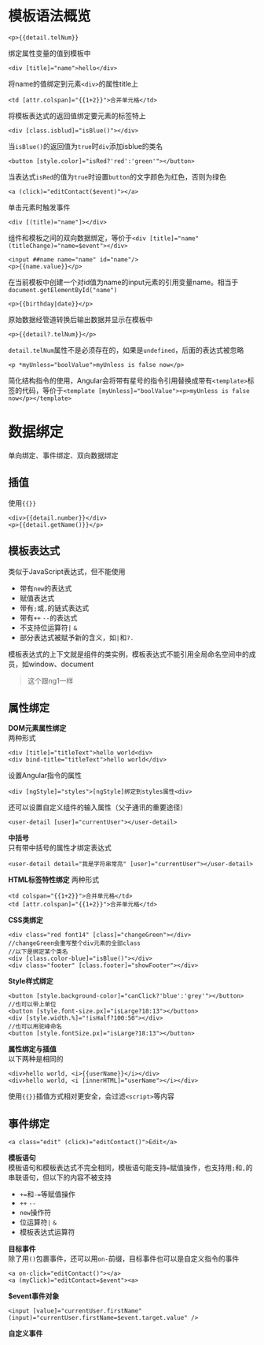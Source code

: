 # 模板语法概览
```
<p>{{detail.telNum}}
```
绑定属性变量的值到模板中

```
<div [title]="name">hello</div>
```
将name的值绑定到元素`<div>`的属性title上

```
<td [attr.colspan]="{{1+2}}">合并单元格</td>
```
将模板表达式的返回值绑定要元素的标签特上

```
<div [class.isblud]="isBlue()"></div>
```
当`isBlue()`的返回值为`true`时`div`添加isblue的类名

```
<button [style.color]="isRed?'red':'green'"></button>
```
当表达式`isRed`的值为`true`时设置`button`的文字颜色为红色，否则为绿色

```
<a (click)="editContact($event)"></a>
```
单击元素时触发事件

```
<div [(title)="name"]></div>
```
组件和模板之间的双向数据绑定，等价于`<div [title]="name" (titleChange)="name=$event"></div>`

```
<input ##name name="name" id="name"/>
<p>{{name.value}}</p>
```
在当前模板中创建一个对id值为name的input元素的引用变量name。相当于`document.getElementById("name")`

```
<p>{{birthday|date}}</p>
```
原始数据经管道转换后输出数据并显示在模板中

```
<p>{{detail?.telNum}}</p>
```
`detail.telNum`属性不是必须存在的，如果是`undefined`，后面的表达式被忽略

```
<p *myUnless="boolValue">myUnless is false now</p>
```
简化结构指令的使用，Angular会将带有星号的指令引用替换成带有`<template>`标签的代码，等价于`<template [myUnless]="boolValue"><p>myUnless is false now</p></template>`

# 数据绑定
单向绑定、事件绑定、双向数据绑定  

## 插值
使用`{{}}`

```
<div>{{detail.number}}</div>
<p>{{detail.getName()}}</p>
```

## 模板表达式
类似于JavaScript表达式，但不能使用  

* 带有`new`的表达式
* 赋值表达式
* 带有`;`或`,`的链式表达式
* 带有`++` `--`的表达式
* 不支持位运算符`|` `&`
* 部分表达式被赋予新的含义，如`|`和`?.`

模板表达式的上下文就是组件的类实例，模板表达式不能引用全局命名空间中的成员，如window、document
>这个跟ng1一样

## 属性绑定

**DOM元素属性绑定**  
两种形式

```
<div [title]="titleText">hello world<div>
<div bind-title="titleText">hello world</div>
```
设置Angular指令的属性

```
<div [ngStyle]="styles">[ngStyle]绑定到styles属性<div>
```
还可以设置自定义组件的输入属性（父子通讯的重要途径）

```
<user-detail [user]="currentUser"></user-detail>
```

**中括号**  
只有带中括号的属性才绑定表达式

```
<user-detail detail="我是字符串常亮" [user]="currentUser"></user-detail>
```

**HTML标签特性绑定**
两种形式

```
<td colspan="{{1+2}}">合并单元格</td>
<td [attr.colspan]="{{1+2}}">合并单元格</td>
```

**CSS类绑定**  
```
<div class="red font14" [class]="changeGreen"></div>
//changeGreen会重写整个div元素的全部class  
//以下是绑定某个类名  
<div [class.color-blue]="isBlue()"></div>
<div class="footer" [class.footer]="showFooter"></div>
```  

**Style样式绑定**  
```
<button [style.background-color]="canClick?'blue':'grey'"></button>
//也可以带上单位
<button [style.font-size.px]="isLarge?18:13"></button>
<div [style.width.%]="!isHalf?100:50"></div>
//也可以用驼峰命名
<button [style.fontSize.px]="isLarge?18:13"></button>
```

**属性绑定与插值**  
以下两种是相同的

```
<div>hello world, <i>{{userName}}</i></div>
<div>hello world, <i [innerHTML]="userName"></i></div>
```

使用`{{}}`插值方式相对更安全，会过滤`<script>`等内容

## 事件绑定
```
<a class="edit" (click)="editContact()">Edit</a>
```

**模板语句**  
模板语句和模板表达式不完全相同，模板语句能支持`=`赋值操作，也支持用`;`和`,`的串联语句，但以下的内容不被支持  

* `+=`和`-=`等赋值操作
* `++` `--`
* `new`操作符
* 位运算符`|` `&`
* 模板表达式运算符

**目标事件**  
除了用`()`包裹事件，还可以用`on-`前缀，目标事件也可以是自定义指令的事件

```
<a on-click="editContact()"></a>
<a (myClick)="editContact=$event"><a>
```

**$event事件对象**  
```
<input [value]="currentUser.firstName" (input)="currentUser.firstName=$event.target.value" />
```

**自定义事件**  









